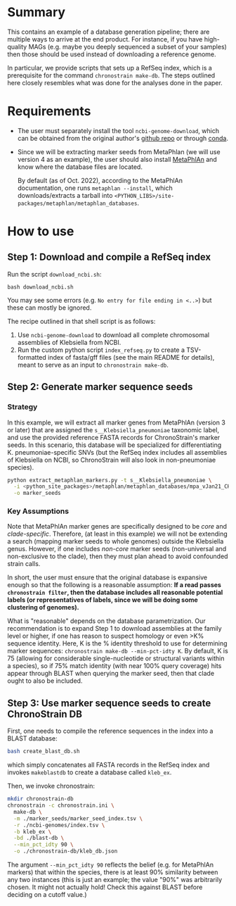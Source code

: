 # Summary

This contains an example of a database generation pipeline; there are multiple ways to 
arrive at the end product. 
For instance, if you have high-quality MAGs (e.g. maybe you deeply sequenced a subset of your samples) 
then those should be used instead of downloading a reference genome.

In particular, we provide scripts that sets up a RefSeq index, which is a prerequisite for the 
command `chronostrain make-db`.
The steps outlined here closely resembles what was done for the analyses done in the paper.

# Requirements
- The user must separately install the tool `ncbi-genome-download`, which can be obtained from the original
author's <a href="https://github.com/kblin/ncbi-genome-download">github repo</a> or through
<a href="https://anaconda.org/bioconda/ncbi-genome-download">conda</a>.
- Since we will be extracting marker seeds from MetaPhlan (we will use version 4 as an example), the user should
also install <a href="https://huttenhower.sph.harvard.edu/metaphlan/">MetaPhlAn</a> and know where the 
database files are located. 
  
  By default (as of Oct. 2022), according to the MetaPhlAn documentation, one runs `metaphlan --install`, which downloads/extracts a tarball into 
  `<PYTHON_LIBS>/site-packages/metaphlan/metaphlan_databases`.
  

# How to use

## Step 1: Download and compile a RefSeq index
Run the script `download_ncbi.sh`:
```
bash download_ncbi.sh
```
You may see some errors (e.g. `No entry for file ending in <..>`) but these can mostly be ignored.

The recipe outlined in that shell script is as follows:
1. Use `ncbi-genome-download` to download all complete chromosomal assemblies of Klebsiella from NCBI.
2. Run the custom python script `index_refseq.py` to create a TSV-formatted index of fasta/gff files 
   (see the main README for details), meant to serve as an input to `chronostrain make-db`.
   
## Step 2: Generate marker sequence seeds

### Strategy
In this example, we will extract all marker genes from MetaPhlAn (version 3 or later) that are assigned the
`s__Klebsiella_pneumoniae` taxonomic label, and use the provided reference FASTA records for ChronoStrain's marker seeds.
In this scenario, this database will be specialized for differentiating K. pneumoniae-specific SNVs 
(but the RefSeq index includes all assemblies of Klebsiella on NCBI, so ChronoStrain will also look in non-pneumoniae species).

```bash
python extract_metaphlan_markers.py -t s__Klebsiella_pneumoniae \
  -i <python_site_packages>/metaphlan/metaphlan_databases/mpa_vJan21_CHOCOPhlAnSGB_202103.pkl \
  -o marker_seeds
```

### Key Assumptions
Note that MetaPhlAn marker genes are specifically designed to be *core* and *clade-specific*.
Therefore, (at least in this example) we will not be extending a search (mapping marker seeds to whole genomes) outside
the Klebsiella genus.
However, if one includes *non-core* marker seeds (non-universal and non-exclusive to the clade), then they must plan 
ahead to avoid confounded strain calls.

In short, the user must ensure that the original database is expansive enough so that the following is a reasonable assumption:
**If a read passes `chronostrain filter`, then the database includes all reasonable potential labels (or 
representatives of labels, since we will be doing some clustering of genomes).**

What is "reasonable" depends on the database parametrization.
Our recommendation is to expand Step 1 to download assemblies at the family level or higher, if one has reason to suspect
homology or even >K% sequence identity.
Here, K is the % identity threshold to use for determining marker sequences:
`chronostrain make-db --min-pct-idty K`.
By default, K is 75 (allowing for considerable single-nucleotide or structural variants within a species), so if 75% match identity (with near 100% query coverage) hits appear through BLAST when querying 
the marker seed, then that clade ought to also be included.

## Step 3: Use marker sequence seeds to create ChronoStrain DB

First, one needs to compile the reference sequences in the index into a BLAST database:
```bash
bash create_blast_db.sh
```
which simply concatenates all FASTA records in the RefSeq index and invokes `makeblastdb` to create
a database called `kleb_ex`.

Then, we invoke chronostrain:
```bash
mkdir chronostrain-db
chronostrain -c chronostrain.ini \
  make-db \
  -m ./marker_seeds/marker_seed_index.tsv \
  -r ./ncbi-genomes/index.tsv \
  -b kleb_ex \
  -bd ./blast-db \
  --min_pct_idty 90 \
  -o ./chronostrain-db/kleb_db.json
```
The argument `--min_pct_idty 90` reflects the belief (e.g. for MetaPhlAn markers) that within the species, there is
at least 90% similarity between any two instances (this is just an example; the value "90%" was arbitrarily chosen. 
It might not actually hold! Check this against BLAST before deciding on a cutoff value.)

